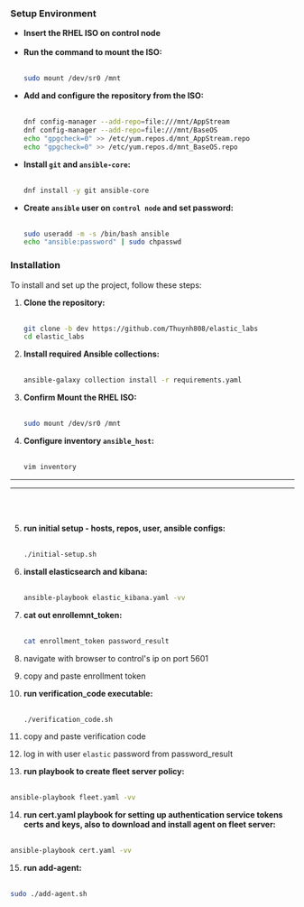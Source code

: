 ### Setup Environment
- **Insert the RHEL ISO on control node** <br><br>
- **Run the command to mount the ISO:** <br><br>
  ```bash
  sudo mount /dev/sr0 /mnt
  ```
- **Add and configure the repository from the ISO:** <br><br>
  ```bash
  dnf config-manager --add-repo=file:///mnt/AppStream
  dnf config-manager --add-repo=file:///mnt/BaseOS
  echo "gpgcheck=0" >> /etc/yum.repos.d/mnt_AppStream.repo
  echo "gpgcheck=0" >> /etc/yum.repos.d/mnt_BaseOS.repo
  ```
- **Install `git` and `ansible-core`:** <br><br>
  ```bash
  dnf install -y git ansible-core
  ```
- **Create `ansible` user on `control node` and set password:** <br><br>
  ```bash
  sudo useradd -m -s /bin/bash ansible
  echo "ansible:password" | sudo chpasswd
  ```

### Installation
To install and set up the project, follow these steps:

1. **Clone the repository:** <br><br>
   ```bash
   git clone -b dev https://github.com/Thuynh808/elastic_labs
   cd elastic_labs
   ```
2. **Install required Ansible collections:** <br><br>
   ```bash
   ansible-galaxy collection install -r requirements.yaml
   ```
3. **Confirm Mount the RHEL ISO:** <br><br>
   ```bash
   sudo mount /dev/sr0 /mnt
   ```
4. **Configure inventory `ansible_host`:** <br><br>
   ```bash
   vim inventory

---
---


<br><br>

5. **run initial setup - hosts, repos, user, ansible configs:** <br><br>
   ```bash
   ./initial-setup.sh
   ```

5. **install elasticsearch and kibana:** <br><br>
   ```bash
   ansible-playbook elastic_kibana.yaml -vv
   ```
6. **cat out enrollemnt_token:** <br><br>
   ```bash
   cat enrollment_token password_result
   ```
7. navigate with browser to control's ip on port 5601
8. copy and paste enrollment token  
9. **run verification_code executable:** <br><br>
   ```bash
   ./verification_code.sh
   ```
10. copy and paste verification code
11. log in with user `elastic` password from password_result

12. **run playbook to create fleet server policy:** <br><br>
   ```bash
   ansible-playbook fleet.yaml -vv
   ```
14. **run cert.yaml playbook for setting up authentication service tokens certs and keys, also to download and install agent on fleet server:** <br><br>
   ```bash
   ansible-playbook cert.yaml -vv
   ```
15. **run add-agent:** <br><br>
   ```bash
   sudo ./add-agent.sh
   ```
    
